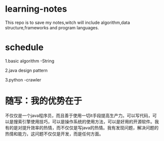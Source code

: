 # learning-notes
This repo is to save my notes,witch will include algorithm,data structure,frameworks and program languages.

# schedule
1.basic algorithm
  -String
  
2.java design pattern

3.python
  -crawler

# 随写：我的优势在于

不仅仅是一个java程序员，而且善于使用一切it手段提高生产力。可以写代码，可以是搜索引擎使用技巧，可以是操作系统的使用方法，可以是好用的开源软件。我有的是对提升效率的热情，而不仅仅是写java的热情。我有发现问题，解决问题的热情和能力，这问题不仅仅是开发，而是任何方面。